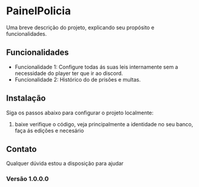 # PainelPolicia

Uma breve descrição do projeto, explicando seu propósito e funcionalidades.

## Funcionalidades

- Funcionalidade 1: Configure todas ás suas leis internamente sem a necessidade do player ter que ir ao discord.
- Funcionalidade 2: Histórico do de prisões e multas.

## Instalação

Siga os passos abaixo para configurar o projeto localmente:

1. baixe verifique o código, veja principalmente a identidade no seu banco, faça ás edições e necesário

## Contato

Qualquer dúvida estou a disposição para ajudar

### Versão 1.0.0.0

